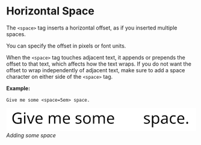 # Horizontal Space

The `<space>` tag inserts a horizontal offset, as if you inserted multiple spaces.

You can specify the offset in pixels or font units.

When the `<space>` tag touches adjacent text, it appends or prepends the offset to that text, which affects how the text wraps. If you do not want the offset to wrap independently of adjacent text, make sure to add a space character on either side of the `<space>` tag.

**Example:**

```
Give me some <space=5em> space.
```

![Example image](../images/TMP_RichTextSpace.png)<br/>
_Adding some space_
